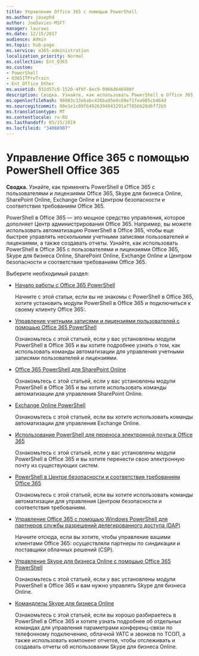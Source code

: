 ```yaml
---
title: Управление Office 365 с помощью PowerShell
ms.author: josephd
author: JoeDavies-MSFT
manager: laurawi
ms.date: 12/15/2017
audience: Admin
ms.topic: hub-page
ms.service: o365-administration
localization_priority: Normal
ms.collection: Ent_O365
ms.custom:
- PowerShell
- O365ITProTrain
- Ent_Office_Other
ms.assetid: 932d57c0-1520-4f0f-8ec9-9966d646480f
description: Сводка. Узнайте, как использовать PowerShell в Office 365 с пользователями и лицензиями Office 365, Skype для бизнеса Online, SharePoint Online, Exchange Online и Центром безопасности и соответствия требованиям Office 365.
ms.openlocfilehash: 90903c33ebabc426ba95e0c69e71fea985cb464d
ms.sourcegitcommit: 08e1e1c09f64926394043291a77856620d6f72b5
ms.translationtype: MT
ms.contentlocale: ru-RU
ms.lasthandoff: 05/15/2019
ms.locfileid: "34068907"
---
```

# <a name="manage-office-365-with-office-365-powershell"></a>Управление Office 365 с помощью PowerShell Office 365

 **Сводка.** Узнайте, как применять PowerShell в Office 365 с пользователями и лицензиями Office 365, Skype для бизнеса Online, SharePoint Online, Exchange Online и Центром безопасности и соответствия требованиям Office 365.
  
PowerShell в Office 365 — это мощное средство управления, которое дополняет Центр администрирования Office 365. Например, вы можете использовать автоматизацию PowerShell в Office 365, чтобы еще быстрее управлять несколькими учетными записями пользователей и лицензиями, а также создавать отчеты. Узнайте, как использовать PowerShell в Office 365 с пользователями и лицензиями Office 365, Skype для бизнеса Online, SharePoint Online, Exchange Online и Центром безопасности и соответствия требованиям Office 365.
  
Выберите необходимый раздел:
  
- [Начало работы с Office 365 PowerShell](getting-started-with-office-365-powershell.md)

    Начните с этой статьи, если вы не знакомы с PowerShell в Office 365, хотите установить модули PowerShell в Office 365 и подключиться к своему клиенту Office 365:.

- [Управление учетными записями и лицензиями пользователей с помощью Office 365 PowerShell](manage-user-accounts-and-licenses-with-office-365-powershell.md)

    Ознакомьтесь с этой статьей, если у вас установлены модули PowerShell в Office 365 и вы хотите подробнее узнать о том, как использовать команды автоматизации для управления учетными записями пользователей и лицензиями.

- [Office 365 PowerShell для SharePoint Online](https://technet.microsoft.com/library/fp161362.aspx)

    Ознакомьтесь с этой статьей, если у вас установлены модули PowerShell в Office 365 и вы хотите использовать команды автоматизации для управления SharePoint Online.

- [Exchange Online PowerShell](https://docs.microsoft.com/powershell/exchange/exchange-online/exchange-online-powershell)

    Ознакомьтесь с этой статьей, если вы хотите использовать команды автоматизации для управления Exchange Online.

- [Использование PowerShell для переноса электронной почты в Office 365](use-powershell-for-email-migration-to-office-365.md)

    Ознакомьтесь с этой статьей, если у вас установлены модули PowerShell в Office 365 и вы хотите перенести свою электронную почту из существующих систем.

- [PowerShell в Центре безопасности и соответствия требованиям Office 365](https://docs.microsoft.com/powershell/exchange/office-365-scc/office-365-scc-powershell)

    Ознакомьтесь с этой статьей, если вы хотите использовать команды автоматизации для управления Центром безопасности и соответствия требованиям.

- [Управление Office 365 с помощью Windows PowerShell для партнеров службы разрешений делегированного доступа (DAP)](manage-office-365-with-windows-powershell-for-delegated-access-permissions-dap-p.md)

    Начните отсюда, если вы хотите, чтобы управление вашими клиентами Office 365: осуществляли партнеры по синдикации и поставщики облачных решений (CSP).

- [Управление Skype для бизнеса Online с помощью Office 365 PowerShell](manage-skype-for-business-online-with-office-365-powershell.md)

    Ознакомьтесь с этой статьей, если у вас установлены модули PowerShell в Office 365 и вам нужно управлять Skype для бизнеса Online.

- [Командлеты Skype для бизнеса Online](https://technet.microsoft.com/library/mt228132.aspx)

    Ознакомьтесь с этой статьей, если вы хорошо разбираетесь в PowerShell в Office 365 и хотите узнать подробнее об отдельных командах для управления параметрами конференц-связи по телефонному подключению, облачной УАТС и звонков по ТСОП, а также использовать компонент отчетов, чтобы отслеживать и создавать отчеты об использовании Skype для бизнеса Online.
